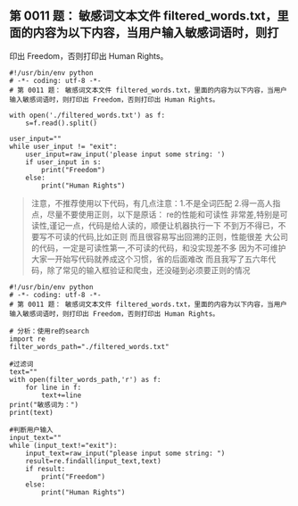 ## 第 0011 题： 敏感词文本文件 filtered_words.txt，里面的内容为以下内容，当用户输入敏感词语时，则打
印出 Freedom，否则打印出 Human Rights。

```
#!/usr/bin/env python
# -*- coding: utf-8 -*-
# 第 0011 题： 敏感词文本文件 filtered_words.txt，里面的内容为以下内容，当用户输入敏感词语时，则打印出 Freedom，否则打印出 Human Rights。

with open('./filtered_words.txt') as f:
    s=f.read().split()

user_input=""
while user_input != "exit":
    user_input=raw_input('please input some string: ')
    if user_input in s:
        print("Freedom")
    else:
        print("Human Rights")
```


> 注意，不推荐使用以下代码，有几点注意：1.不是全词匹配 
> 2.得一高人指点，尽量不要使用正则，以下是原话：
> re的性能和可读性 非常差,特别是可读性,谨记一点，代码是给人读的，顺便让机器执行一下
> 不到万不得已，不要写不可读的代码,比如正则 而且很容易写出回溯的正则，性能很差
> 大公司的代码，一定是可读性第一,不可读的代码，和没实现差不多 因为不可维护
> 大家一开始写代码就养成这个习惯，省的后面难改
> 而且我写了五六年代码，除了常见的输入框验证和爬虫，还没碰到必须要正则的情况

```
#!/usr/bin/env python
# -*- coding: utf-8 -*-
# 第 0011 题： 敏感词文本文件 filtered_words.txt，里面的内容为以下内容，当用户输入敏感词语时，则打印出 Freedom，否则打印出 Human Rights。

# 分析：使用re的search
import re
filter_words_path="./filtered_words.txt"

#过滤词
text=""
with open(filter_words_path,'r') as f:
    for line in f:
        text+=line
print("敏感词为：")
print(text)

#判断用户输入
input_text=""
while (input_text!="exit"):
    input_text=raw_input("please input some string: ")
    result=re.findall(input_text,text)
    if result:
        print("Freedom")
    else:
        print("Human Rights")

```
